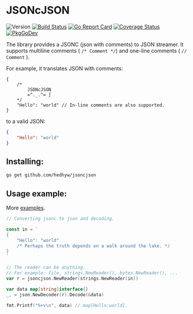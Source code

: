# JSONcJSON

![Version](https://img.shields.io/github/v/tag/hedhyw/jsoncjson)
[![Build Status](https://travis-ci.org/hedhyw/jsoncjson.svg?branch=master)](https://travis-ci.org/hedhyw/jsoncjson)
[![Go Report Card](https://goreportcard.com/badge/github.com/hedhyw/jsoncjson)](https://goreportcard.com/report/github.com/hedhyw/jsoncjson)
[![Coverage Status](https://coveralls.io/repos/github/hedhyw/jsoncjson/badge.svg?branch=master)](https://coveralls.io/github/hedhyw/jsoncjson?branch=master)
[![PkgGoDev](https://pkg.go.dev/badge/hedhyw/jsoncjson)](https://pkg.go.dev/hedhyw/jsoncjson)


The library provides a JSONC (json with comments) to JSON streamer. It
supports multiline comments ( ` /* Comment */ `) and one-line comments
( ` // Comment ` ).

For example, it translates JSON with comments:
```jsonc
{
    /*
        JSONcJSON
        =^._.^= ∫
    */
    "Hello": "world" // In-line comments are also supported.
}
```
to a valid JSON:
```json
{
    "Hello": "world"
}
```

## Installing:

```sh
go get github.com/hedhyw/jsoncjson
```

## Usage example:

More [examples](./example_test.go).

```go
// Converting jsonc to json and decoding.

const in = `
{
    "Hello": "world"
    /* Perhaps the truth depends on a walk around the lake. */
}
`

// The reader can be anything.
// For example: file, strings.NewReader(), bytes.NewReader(), ...
var r = jsoncjson.NewReader(strings.NewReader(in))

var data map[string]interface{}
_, = json.NewDecoder(r).Decode(&data)

fmt.Printf("%+v\n", data) // map[Hello:world].
```
